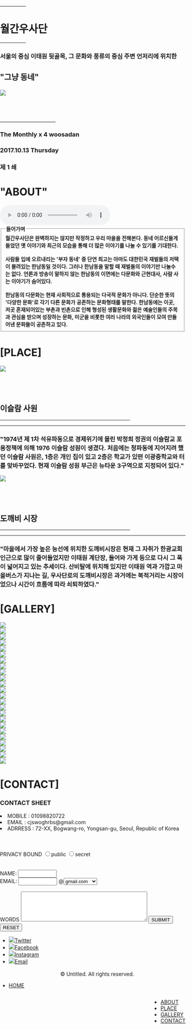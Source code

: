 
<!DOCTYPE html> 
<html> 
<head> 
	<title>My Blog </title> 
</head> 
<body style="padding:0px;margin:0px;width:100%;height:100%;"><!-- body 여백 없애기-->
	<div id="wrapper"> 
		<div id="main">
			<div id="black_bg">
				<div id = "usadan">
					<br>
					<hr color=white width=70px>
					<h1>월간우사단</h1>
					<hr color=white width=70px>
					<h3>서울의 중심 이태원 뒷골목, 그 문화와 풍류의 중심 주변 언저리에 위치한
					<h2>"그냥 동네"
				</p><img src = "angle-down.png">
					<br><br><br>
					<hr color=white width=30%>
					<h3>The Monthly x 4 woosadan</h3>
					<h3>2017.10.13 Thursday</h3>
					<h3>제 1 쇄</h3>
				</div>
			</div>
		</div>
		<div id="about">
			<h1> "ABOUT" </h1>
			<b>
			<audio controls loop autoplay="autoplay">
				<source src="bgm.mp3" type="audio/mpeg">
			</audio>
			<fieldset>
			<legend>들어가며</legend>
			월간우사단은 완벽하지는 않지만 작정하고 우리 마을을 전해본다. 동네 어르신들게 들었던 옛 이야기와 최근의 모습을 통해 더 많은 이야기를 나눌 수 있기를 기대한다.
			<br><br>
			사람들 입에 오르내리는 '부자 동네' 중 단연 최고는 아마도 대한민국 재벌들의 저택이 몰려있는 한남동일 것이다. 그러나 한남동을 말할 때 재벌들의 이야기만 나눌수는 없다. 언론과 방송이 말하지 않는 한남동의 이면에는 다문화와 근현대사, 사람 사는 이야기가 숨어있다.
			<br><br>
			한남동의 다문화는 현재 사회적으로 통용되는 다국적 문화가 아니다. 단순한 뜻의 '다양한 문화'로 각기 다른 문화가 공존하는 문화형태를 말한다. 한남동에는 이곳, 저곳 혼재되어있는 부촌과 빈촌으로 인해 형성된 생활문화와 젊은 예술인들의 주목과 관심을 받으며 성장하는 문화, 미군을 비롯한 여러 나라의 외국인들이 모여 만들어낸 문화들이 공존하고 있다.
			</fieldset>
			</b>
			</div>
		</div>
		<div id="place" >
			<h1> [PLACE] </h1>
			<div id="aside_medium"> 
				<img id = "place_pic" src="pic/islam.jpg">
				<h2><br></h2>
				<h2>이슬람 사원</h2>
				<hr color=black width=70%>
				<hr>
				<b>
				<h3>"1974년 제 1차 석유파동으로 경제위기에 몰린 박정희 정권의 이슬람교 포용정책에 의해 1976 이슬람 성원이 생겼다. 처음에는 청파동에 지어지려 했던 이슬람 사원은, 1층은 개인 집이 있고 2층은 학교가 있떤 이광중학교와 터를 맞바꾸었다. 현재 이슬람 성원 부근은 뉴타운 3구역으로 지정되어 있다."
				</b>
			</div>
			<div id="aside_slim"></div>
			<div id="aside_medium">
				<img id = "place_pic" src="pic/market.jpg"> 
				<h2><br></h2>
				<h2>도깨비 시장</h2>
				<hr color=black width=70%>
				<hr>
				<b>
				<h3>"마을에서 가장 높은 능선에 위치한 도깨비시장은 현재 그 자취가 한광교회 인근으로 많이 줄어들었지만 이태원 계단장, 들어와 가게 등으로 다시 그 폭이 넓어지고 있는 추세이다. 산비탈에 위치해 있지만 이태원 역과 가깝고 마을버스가 지나는 길, 우사단로의 도깨비시장은 과거에는 북적거리는 시장이었으나 시간이 흐름에 따라 쇠퇴하였다."
				</b>
			</div>
		</div>
		<div id="GALLERY">
			<h1>[GALLERY]</h1>
			<div id="gallery_pic">
			  <div>
				<img src="pic/1.jpg">
			  </div>
			  <div>
				<img src="pic/2.jpg">
			  </div>
			  <div>
				<img src="pic/3.jpg">
			  </div>
			  <div>
				<img src="pic/4.jpg">
			  </div>
			  <div>
				<img src="pic/5.jpg">
			  </div>
			  <div>
				<img src="pic/6.jpg">
			  </div>
			  <div>
				<img src="pic/7.jpg">
			  </div>
			  <div>
				<img src="pic/8.jpg">
			  </div>
			  <div>
				<img src="pic/9.jpg">
			  </div>  
			  <div>
			  </div>
			 <div>
				<img src="pic/10.jpg">
			  </div> 		
			  <div>
				<img src="pic/11.jpg">
			  </div>
			  <div>
				<img src="pic/12.jpg">
			  </div>
			  <div>
				<img src="pic/13.jpg">
			  </div>
			  <div>
				<img src="pic/14.jpg">
			  </div>
			  <div>
				<img src="pic/15.jpg">
			  </div>
			  <div>
				<img src="pic/16.jpg">
			  </div>
			  <div>
				<img src="pic/17.jpg">
			  </div>
			  <div>
				<img src="pic/18.jpg">
			  </div>
			  <div>
				<img src="pic/19.jpg">
			  </div>
			  <div>
				<img src="pic/20.jpg">
			  </div>
			  <div>
				<img src="pic/21.jpg">
			  </div>
			  <div>
			  </div>
			  <div>
				<img src="pic/22.jpg">
			  </div>
			  <div>
				<img src="pic/23.jpg">
			  </div>
			  <div>
				<img src="pic/24.jpg">
			  </div>
			</div>
		</div>
		<div id="contact">
			<h1>[CONTACT]</h1>
			<div id="contact_sheet">
				<h3><b>CONTACT SHEET</b></h3>
				<il>
					<li>MOBILE : 01098820722</li>
					<li>EMAIL : cjswoghrbs@gmail.com</li>
					<li>ADRRESS : 72-XX, Bogwang-ro, Yongsan-gu, Seoul, Republic of Korea</li>
				</il>
				<br><br><br>
				<form>	
					PRIVACY BOUND
					<input type="radio" name="a" value="a1">public
					<input type="radio" name="a" value="a2">secret
					<br><br><br>
					NAME:  <input type="text" name="name"size=10><br>
					EMAIL: <input type="password" name="pass" size=10>
					@<select name="option">
						<option value="c1"selected>gmail.com</option>
						<option value="c2">naver.com</option>
						<option value="c3">daum.net</option>
						<option value="c4">hanmail.net</option>
					</select>
				<br><br>WORDS <textarea rows="5" cols="40">
				</textarea>
					<input type="submit" value="SUBMIT" />
					<input type="reset" value="RESET" />
				</form>
				</div>
			</div>
		</div>
		<footer id="footer">
			<ul>
				<li><a href="#"><img id="footer_icon" src= "icon\twitter_icon.png">Twitter</a></li>
				<li><a href="#"><img id="footer_icon" src= "icon\facebook_icon.png">Facebook</span></a></li>
				<li><a href="#"><img id="footer_icon" src= "icon\instagram_icon.png">Instagram</span></a></li>
				<li><a href="#"><img id="footer_icon" src= "icon\gmail_icon.png">Email</span></a></li>
			<br><center>&copy; Untitled. All rights reserved.
			</ul>
		</footer> 
		<div id="nav" >
			<ul>
				<li><a href="#main">HOME</a></li>
			</ul>
			<ul style="float:right;"><!--오른쪽 정렬하기 위해 별도로 스타일 지정-->
				<li><a href="#about">ABOUT</a></li>
				<li><a href="#place">PLACE</a></li>
				<li><a href="#GALLERY">GALLERY</a></li>
				<li><a href="#contact">CONTACT</a></li>
			</ul>
		</div> 
	</div> 
</body> 

</html>
